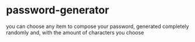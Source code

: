 # password-generator
you can choose any item to compose your password, generated completely randomly and, with the amount of characters you choose

